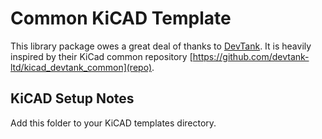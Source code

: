 # Common KiCAD Template

This library package owes a great deal of thanks to [DevTank](https://devtank.co.uk/). It is heavily inspired by their KiCad common repository [https://github.com/devtank-ltd/kicad_devtank_common](repo).

## KiCAD Setup Notes

Add this folder to your KiCAD templates directory.
